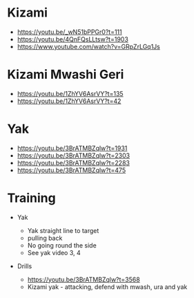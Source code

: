 # Kizami

* https://youtu.be/_wN51bPPGr0?t=111
* https://youtu.be/4QnFQsLLtsw?t=1903
* https://www.youtube.com/watch?v=GRpZrLGq1Js

# Kizami Mwashi Geri

* https://youtu.be/1ZhYV6AsrVY?t=135
* https://youtu.be/1ZhYV6AsrVY?t=42

# Yak
* https://youtu.be/3BrATMBZqlw?t=1931
* https://youtu.be/3BrATMBZqlw?t=2303
* https://youtu.be/3BrATMBZqlw?t=2283
* https://youtu.be/3BrATMBZqlw?t=475



# Training

* Yak
  * Yak straight line to target
  * pulling back
  * No going round the side
  * See yak video 3, 4

* Drills
  * https://youtu.be/3BrATMBZqlw?t=3568
  * Kizami yak - attacking, defend with mwash, ura and yak
